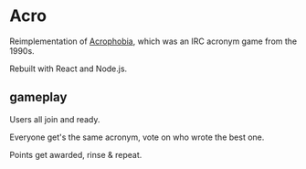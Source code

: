 # Acro
Reimplementation of [Acrophobia](https://en.wikipedia.org/wiki/Acrophobia_(game)), which was an IRC acronym game from the 1990s.

Rebuilt with React and Node.js.

## gameplay
Users all join and ready.

Everyone get's the same acronym, vote on who wrote the best one.

Points get awarded, rinse & repeat.

